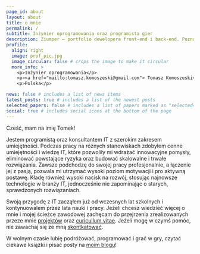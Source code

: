 ```yaml
---
page_id: about
layout: about
title: o mnie
permalink: /
subtitle: Inżynier oprogramowania oraz programista gier
description: Ziumper – portfolio dewelopera front-end i back-end. Poznaj moje projekty, technologie, z którymi pracuję, i dowiedz się, jak mogę pomóc w realizacji Twoich pomysłów. Zapraszam!
profile:
  align: right
  image: prof_pic.jpg
  image_circular: false # crops the image to make it circular
  more_info: >
    <p>Inżynier oprogramowania</p>
    <p><a href="mailto:tomasz.komoszeski@gmail.com"> Tomasz Komoszeski</a>,</p>
    <p>Polska</p>

news: false # includes a list of news items
latest_posts: true # includes a list of the newest posts
selected_papers: false # includes a list of papers marked as "selected={true}"
social: true # includes social icons at the bottom of the page
---
```


Cześć, mam na imię Tomek!

Jestem programistą oraz konsultantem IT z szerokim zakresem umiejętności. Podczas pracy na różnych stanowiskach zdobyłem cenne umiejętności i wiedzę IT, które pozwoliły mi wdrażać innowacyjne pomysły, eliminować powstające ryzyka oraz budować skalowalne i trwałe rozwiązania. Zawsze podchodzę do swojej pracy profesjonalnie, a łączenie jej z pasją, pozwala mi utrzymać wysoki poziom motywacji i pro aktywną postawę. Kładę również wysoki nacisk na rozwój, stosując najnowsze technologie w branży IT, jednocześnie nie zapominając o starych, sprawdzonych rozwiązaniach.

Swoją przygodę z IT zacząłem już od wczesnych lat szkolnych i kontynuowalem przez lata nauki i pracy. Jeżeli chcesz wiedzieć więcej o mnie i mojej ścieżce zawodowej zachęcam do przejrzenia zrealizowanych przeze mnie [projektów](/pl/projects) oraz [curicullum vitae](/pl/cv). Jeżeli mogę w czymś pomóc, nie zawachaj się ze mną [skontkatować](mailto:tomasz.komoszeski@gmail.com).

W wolnym czasie lubię podróżować, programować i grać w gry, czytać ciekawe ksiązki i pisać posty na [moim blogu](/pl/blog)!
